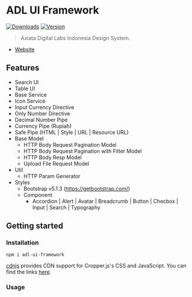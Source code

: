 # ADL UI Framework

[![Downloads](https://img.shields.io/npm/dm/adl-ui-framework.svg)](https://www.npmjs.com/package/adl-ui-framework) [![Version](https://img.shields.io/npm/v/adl-ui-framework.svg)](https://www.npmjs.com/package/adl-ui-framework)

> Axiata Digital Labs Indonesia Design System.
- [Website](https://abudygold.github.io/adl-ui-framework)

## Features

- Search UI
- Table UI
- Base Service
- Icon Service
- Input Currency Directive
- Only Number Directive
- Decimal Number Pipe
- Currency Pipe (Rupiah)
- Safe Pipe (HTML | Style | URL | Resource URL)
- Base Model
  - HTTP Body Request Pagination Model
  - HTTP Body Request Pagination with Filter Model
  - HTTP Body Resp Model
  - Upload File Request Model
- Util
  - HTTP Param Generator
- Styles
  - Bootstrap v5.1.3 (https://getbootstrap.com/)
  - Component
    - Accordion | Alert | Avatar | Breadcrumb | Button | Checbox | Input | Search | Typography

## Getting started

### Installation

```shell
npm i adl-ui-framework
```

[cdnjs](https://github.com/cdnjs/cdnjs) provides CDN support for Cropper.js's CSS and JavaScript. You can find the links [here](https://cdnjs.com/libraries/cropperjs).

### Usage
